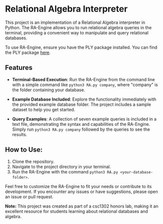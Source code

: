 # Relational Algebra Interpreter

This project is an implementation of a Relational Algebra interpreter in Python. The RA-Engine allows you to run relational algebra queries in the terminal, providing a convenient way to manipulate and query relational databases.

To use RA-Engine, ensure you have the PLY package installed. You can find the PLY package [here](https://www.dabeaz.com/ply/ply.html). 

## Features

- **Terminal-Based Execution**: Run the RA-Engine from the command line with a simple command like `python3 RA.py company`, where "company" is the folder containing your database.

- **Example Database Included**: Explore the functionality immediately with the provided example database folder. The project includes a sample dataset to help you get started.

- **Query Examples**: A collection of seven example queries is included in a text file, demonstrating the syntax and capabilities of the RA-Engine. Simply run `python3 RA.py company` followed by the queries to see the results.

## How to Use:

1. Clone the repository.
2. Navigate to the project directory in your terminal.
3. Run the RA-Engine with the command `python3 RA.py <your-database-folder>`.

Feel free to customize the RA-Engine to fit your needs or contribute to its development. If you encounter any issues or have suggestions, please open an issue or pull request.

**Note:** This project was created as part of a csc1302 honors lab, making it an excellent resource for students learning about relational databases and algebra.
